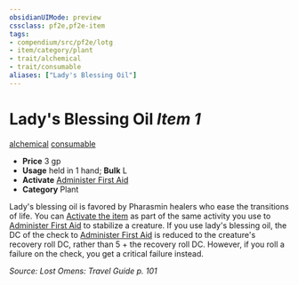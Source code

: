 ```yaml
---
obsidianUIMode: preview
cssclass: pf2e,pf2e-item
tags:
- compendium/src/pf2e/lotg
- item/category/plant
- trait/alchemical
- trait/consumable
aliases: ["Lady's Blessing Oil"]
---
```

# Lady's Blessing Oil *Item 1*  
[alchemical](/rules/traits/alchemical.md)  [consumable](/rules/traits/consumable.md)  

- **Price** 3 gp
- **Usage** held in 1 hand; **Bulk** L
- **Activate** [Administer First Aid](/rules/actions/administer-first-aid.md)
- **Category** Plant

Lady's blessing oil is favored by Pharasmin healers who ease the transitions of life. You can [Activate the item](/rules/actions/activate-an-item.md) as part of the same activity you use to [Administer First Aid](/rules/actions/administer-first-aid.md) to stabilize a creature. If you use lady's blessing oil, the DC of the check to [Administer First Aid](/rules/actions/administer-first-aid.md) is reduced to the creature's recovery roll DC, rather than 5 + the recovery roll DC. However, if you roll a failure on the check, you get a critical failure instead.

*Source: Lost Omens: Travel Guide p. 101*